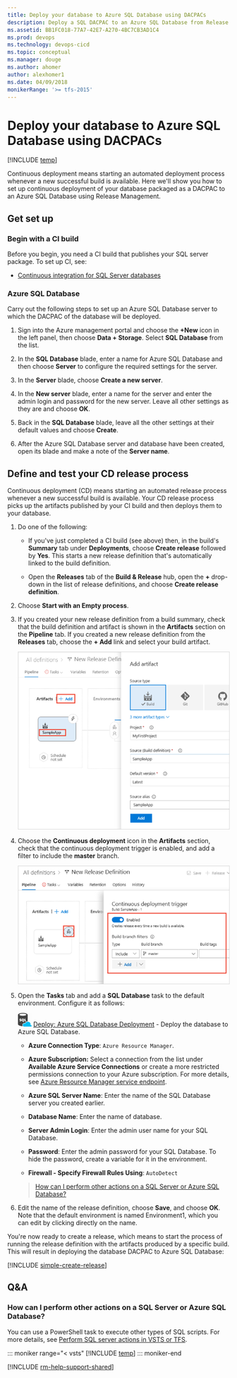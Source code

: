 ```yaml
---
title: Deploy your database to Azure SQL Database using DACPACs
description: Deploy a SQL DACPAC to an Azure SQL Database from Release Management in VSTS or TFS whenever a new successful build is available
ms.assetid: BB1FC018-77A7-42E7-A270-4BC7CB3AD1C4
ms.prod: devops
ms.technology: devops-cicd
ms.topic: conceptual
ms.manager: douge
ms.author: ahomer
author: alexhomer1
ms.date: 04/09/2018
monikerRange: '>= tfs-2015'
---
```


# Deploy your database to Azure SQL Database using DACPACs

[!INCLUDE [temp](../../_shared/version-rm-dev14.md)]

Continuous deployment means starting an automated deployment process whenever a new successful build is available.
Here we'll show you how to set up continuous deployment of your database packaged as a DACPAC to an Azure SQL Database using Release Management.

## Get set up

### Begin with a CI build

Before you begin, you need a CI build that publishes your SQL server package. To set up CI, see:

* [Continuous integration for SQL Server databases](../aspnet/build-aspnet-dacpac.md)

### Azure SQL Database

Carry out the following steps to set up an Azure SQL Database server to which the
DACPAC of the database will be deployed.

1. Sign into the Azure management portal and choose
   the **+New** icon in the left panel, then choose
   **Data + Storage**. Select **SQL Database** from the
   list.

1. In the **SQL Database** blade, enter a name for
   Azure SQL Database and then
   choose **Server** to configure the required settings
   for the server.

1. In the **Server** blade, choose **Create a new server**.

1. In the **New server** blade, enter a name for the
   server and enter the admin
   login and password for the new server.
   Leave all other settings as they are and choose **OK**.  

1. Back in the **SQL Database** blade, leave all the
   other settings at their default values and choose
   **Create**.

1. After the Azure SQL Database server and database
   have been created, open its blade and make a note
   of the **Server name**.

## Define and test your CD release process

Continuous deployment (CD) means starting an automated release process whenever a new successful build is available. Your CD release process picks up the artifacts published by your CI build and then deploys them to your database.

1. Do one of the following:

   * If you've just completed a CI build (see above) then, in the build's **Summary** tab under **Deployments**, choose **Create release** followed by **Yes**. This starts a new release definition that's automatically linked to the build definition.

   * Open the **Releases** tab of the **Build &amp; Release** hub, open the **+** drop-down
     in the list of release definitions, and choose **Create release definition**.

1. Choose **Start with an Empty process**.

1. If you created your new release definition from a build summary, check that the build definition
   and artifact is shown in the **Artifacts** section on the **Pipeline** tab. If you created a new
   release definition from the **Releases** tab, choose the **+ Add** link and select your build artifact.

   ![Selecting the build artifact](../_shared/_img/confirm-or-add-artifact.png)

1. Choose the **Continuous deployment** icon in the **Artifacts** section, check that the continuous deployment trigger is enabled,
   and add a filter to include the **master** branch.

   ![Checking or setting the Continuous deployment trigger](../_shared/_img/confirm-or-set-cd-trigger.png)

1. Open the **Tasks** tab and add a **SQL Database** task to the default environment. Configure it as follows:

   ![icon](../../tasks/deploy/_img/azure-sql-database-deployment-icon.png) [Deploy: Azure SQL Database Deployment](../../tasks/deploy/sql-azure-dacpac-deployment.md) - Deploy the database to Azure SQL Database.
   
   - **Azure Connection Type**: `Azure Resource Manager`.
   
   - **Azure Subscription:** Select a connection from the list under **Available Azure Service Connections** or create a more restricted permissions connection to your Azure subscription. For more details, see [Azure Resource Manager service endpoint](../../library/connect-to-azure.md).
   
   - **Azure SQL Server Name**: Enter the name of the SQL Database server you created earlier.
   
   - **Database Name**: Enter the name of database.
   
   - **Server Admin Login**: Enter the admin user name for your SQL Database.
   
   - **Password**: Enter the admin password for your SQL Database. To hide the password, create a variable for it in the environment.
   
   - **Firewall - Specify Firewall Rules Using**: `AutoDetect`<p />

   > [How can I perform other actions on a SQL Server or Azure SQL Database?](sql-server-actions.md)

1. Edit the name of the release definition, choose **Save**, and choose **OK**.
   Note that the default environment is named Environment1, which you can edit by clicking directly on the name.

You're now ready to create a release, which means to start the process of running the release definition with the artifacts produced by a specific build.
This will result in deploying the database DACPAC to Azure SQL Database:

[!INCLUDE [simple-create-release](../_shared/simple-create-release.md)]

## Q&A

<!-- BEGINSECTION class="md-qanda" -->

### How can I perform other actions on a SQL Server or Azure SQL Database?

You can use a PowerShell task to execute other types of SQL scripts.
For more details, see [Perform SQL server actions in VSTS or TFS](sql-server-actions.md).

::: moniker range="< vsts"
[!INCLUDE [temp](../../_shared/qa-versions.md)]
::: moniker-end

<!-- ENDSECTION -->

[!INCLUDE [rm-help-support-shared](../../_shared/rm-help-support-shared.md)]

